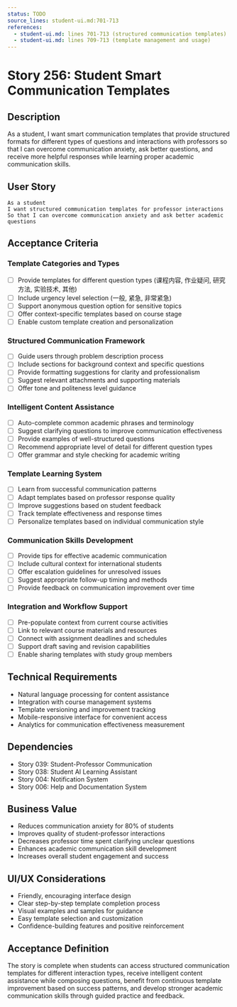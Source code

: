 ```yaml
---
status: TODO
source_lines: student-ui.md:701-713
references:
  - student-ui.md: lines 701-713 (structured communication templates)
  - student-ui.md: lines 709-713 (template management and usage)
---
```


# Story 256: Student Smart Communication Templates

## Description
As a student, I want smart communication templates that provide structured formats for different types of questions and interactions with professors so that I can overcome communication anxiety, ask better questions, and receive more helpful responses while learning proper academic communication skills.

## User Story
```
As a student
I want structured communication templates for professor interactions
So that I can overcome communication anxiety and ask better academic questions
```

## Acceptance Criteria

### Template Categories and Types
- [ ] Provide templates for different question types (课程内容, 作业疑问, 研究方法, 实验技术, 其他)
- [ ] Include urgency level selection (一般, 紧急, 非常紧急)
- [ ] Support anonymous question option for sensitive topics
- [ ] Offer context-specific templates based on course stage
- [ ] Enable custom template creation and personalization

### Structured Communication Framework
- [ ] Guide users through problem description process
- [ ] Include sections for background context and specific questions
- [ ] Provide formatting suggestions for clarity and professionalism
- [ ] Suggest relevant attachments and supporting materials
- [ ] Offer tone and politeness level guidance

### Intelligent Content Assistance
- [ ] Auto-complete common academic phrases and terminology
- [ ] Suggest clarifying questions to improve communication effectiveness
- [ ] Provide examples of well-structured questions
- [ ] Recommend appropriate level of detail for different question types
- [ ] Offer grammar and style checking for academic writing

### Template Learning System
- [ ] Learn from successful communication patterns
- [ ] Adapt templates based on professor response quality
- [ ] Improve suggestions based on student feedback
- [ ] Track template effectiveness and response times
- [ ] Personalize templates based on individual communication style

### Communication Skills Development
- [ ] Provide tips for effective academic communication
- [ ] Include cultural context for international students
- [ ] Offer escalation guidelines for unresolved issues
- [ ] Suggest appropriate follow-up timing and methods
- [ ] Provide feedback on communication improvement over time

### Integration and Workflow Support
- [ ] Pre-populate context from current course activities
- [ ] Link to relevant course materials and resources
- [ ] Connect with assignment deadlines and schedules
- [ ] Support draft saving and revision capabilities
- [ ] Enable sharing templates with study group members

## Technical Requirements
- Natural language processing for content assistance
- Integration with course management systems
- Template versioning and improvement tracking
- Mobile-responsive interface for convenient access
- Analytics for communication effectiveness measurement

## Dependencies
- Story 039: Student-Professor Communication
- Story 038: Student AI Learning Assistant
- Story 004: Notification System
- Story 006: Help and Documentation System

## Business Value
- Reduces communication anxiety for 80% of students
- Improves quality of student-professor interactions
- Decreases professor time spent clarifying unclear questions
- Enhances academic communication skill development
- Increases overall student engagement and success

## UI/UX Considerations
- Friendly, encouraging interface design
- Clear step-by-step template completion process
- Visual examples and samples for guidance
- Easy template selection and customization
- Confidence-building features and positive reinforcement

## Acceptance Definition
The story is complete when students can access structured communication templates for different interaction types, receive intelligent content assistance while composing questions, benefit from continuous template improvement based on success patterns, and develop stronger academic communication skills through guided practice and feedback.